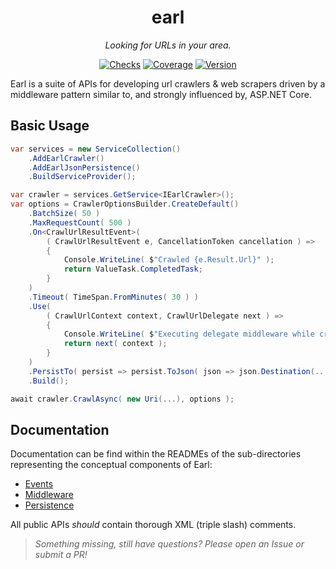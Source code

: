 <h1 align="center">earl</h1>

<div align="center">

*Looking for URLs in your area.*

[![Checks](https://img.shields.io/github/checks-status/cryptoc1/earl/develop)](https://github.com/Cryptoc1/earl/actions/workflows/default.yml) [![Coverage](https://img.shields.io/codecov/c/github/cryptoc1/earl)](https://app.codecov.io/gh/Cryptoc1/earl/) [![Version](https://img.shields.io/nuget/vpre/Earl.Crawler)](https://www.nuget.org/packages/Earl.Crawler)

</div>

Earl is a suite of APIs for developing url crawlers & web scrapers driven by a middleware pattern similar to, and strongly influenced by, ASP.NET Core.

## Basic Usage

```csharp
var services = new ServiceCollection()
    .AddEarlCrawler()
    .AddEarlJsonPersistence()
    .BuildServiceProvider();

var crawler = services.GetService<IEarlCrawler>();
var options = CrawlerOptionsBuilder.CreateDefault()
    .BatchSize( 50 )
    .MaxRequestCount( 500 )
    .On<CrawlUrlResultEvent>( 
        ( CrawlUrlResultEvent e, CancellationToken cancellation ) =>
        {
            Console.WriteLine( $"Crawled {e.Result.Url}" );
            return ValueTask.CompletedTask;
        }
    )
    .Timeout( TimeSpan.FromMinutes( 30 ) )
    .Use(
        ( CrawlUrlContext context, CrawlUrlDelegate next ) =>
        {
            Console.WriteLine( $"Executing delegate middleware while crawling {context.Url}" );
            return next( context );
        }
    )
    .PersistTo( persist => persist.ToJson( json => json.Destination(...) ) )
    .Build();

await crawler.CrawlAsync( new Uri(...), options );
```

## Documentation

Documentation can be find within the READMEs of the sub-directories representing the conceptual components of Earl:

- [Events](https://github.com/Cryptoc1/earl/tree/develop/src/Crawler/Events/README.md)
- [Middleware](https://github.com/Cryptoc1/earl/tree/develop/src/Crawler/Middleware/README.md)
- [Persistence](https://github.com/Cryptoc1/earl/tree/develop/src/Crawler/Persistence/README.md)

All public APIs *should* contain thorough XML (triple slash) comments. 

> *Something missing, still have questions? Please open an Issue or submit a PR!*